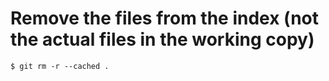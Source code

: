 # Remove the files from the index (not the actual files in the working copy)
`$ git rm -r --cached .`